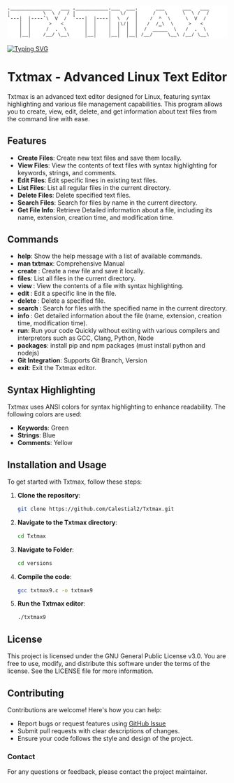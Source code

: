 ![Image](https://github.com/Calestial2/Txtmax/blob/f7a65e499d29e184e6d06263250e8f16b753b5ba/ascii-text-art.png)
          
[![Typing SVG](https://readme-typing-svg.demolab.com?font=Fira+Code&pause=1000&color=F7992D&background=FF8C1100&width=435&lines=++++++++++++++++++++++++++++++++++Txtmax;Linux+Text-based+Editor)](https://git.io/typing-svg)
# Txtmax - Advanced Linux Text Editor

Txtmax is an advanced text editor designed for Linux, featuring syntax highlighting and various file management capabilities. This program allows you to create, view, edit, delete, and get information about text files from the command line with ease.

## Features

- **Create Files**: Create new text files and save them locally.
- **View Files**: View the contents of text files with syntax highlighting for keywords, strings, and comments.
- **Edit Files**: Edit specific lines in existing text files.
- **List Files**: List all regular files in the current directory.
- **Delete Files**: Delete specified text files.
- **Search Files**: Search for files by name in the current directory.
- **Get File Info**: Retrieve Detailed information about a file, including its name, extension, creation time, and modification time.

## Commands

- **help**: Show the help message with a list of available commands.
- **man txtmax**: Comprehensive Manual
- **create <filename>**: Create a new file and save it locally.
- **files**: List all files in the current directory.
- **view <filename>**: View the contents of a file with syntax highlighting.
- **edit <filename> <line>**: Edit a specific line in the file.
- **delete <filename>**: Delete a specified file.
- **search <filename>**: Search for files with the specified name in the current directory.
- **info <filename>**: Get detailed information about the file (name, extension, creation time, modification time).
- **run**: Run your code Quickly without exiting with various compilers and interpretors such as GCC, Clang, Python, Node
- **packages**: install pip and npm packages (must install python and nodejs)
- **Git Integration**: Supports Git Branch, Version 
- **exit**: Exit the Txtmax editor.

## Syntax Highlighting

Txtmax uses ANSI colors for syntax highlighting to enhance readability. The following colors are used:

- **Keywords**: Green
- **Strings**: Blue
- **Comments**: Yellow

## Installation and Usage

To get started with Txtmax, follow these steps:

1. **Clone the repository**:
    ```bash
    git clone https://github.com/Calestial2/Txtmax.git
    ```
   
2. **Navigate to the Txtmax directory**:
    ```bash
    cd Txtmax
    ```

3. **Navigate to Folder**:
      ```bash
      cd versions

3. **Compile the code**:
    ```bash
    gcc txtmax9.c -o txtmax9
    ```

4. **Run the Txtmax editor**:
    ```bash
    ./txtmax9
    ```

## License

This project is licensed under the GNU General Public License v3.0.
You are free to use, modify, and distribute this software under the terms of the license. See the LICENSE file for more information.

## Contributing

Contributions are welcome! Here's how you can help:
- Report bugs or request features using [GitHub Issue](https://github.com/Calestial2/Txtmax/issue)
- Submit pull requests with clear descriptions of changes.
- Ensure your code follows the style and design of the project.

### Contact

For any questions or feedback, please contact the project maintainer.
